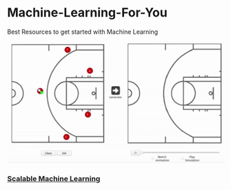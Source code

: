 # Machine-Learning-For-You
Best Resources to get started with Machine Learning

![Basket Ball](https://github.com/Ishaan28malik/Machine-Learning-For-You/blob/master/src/0.gif)


### [Scalable Machine Learning](https://www.codementor.io/blog/scalable-ml-models-6rvtbf8dsd)
![]()
